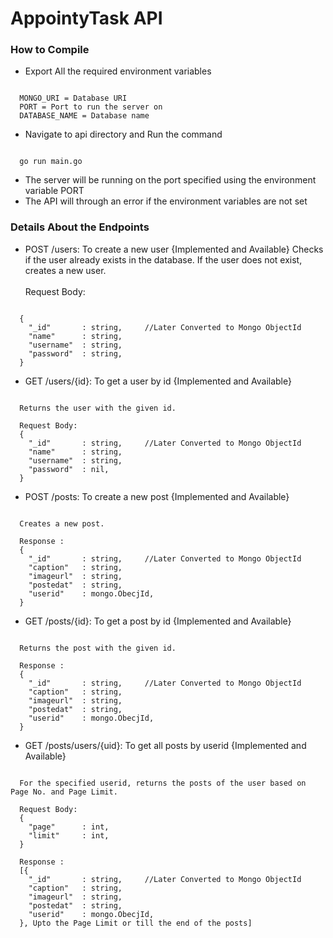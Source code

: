 # AppointyTask API

### How to Compile

- Export All the required environment variables
<pre><code>
  MONGO_URI = Database URI
  PORT = Port to run the server on
  DATABASE_NAME = Database name
</code></pre>

- Navigate to api directory and Run the command
<pre><code>
  go run main.go
</code></pre>

- The server will be running on the port specified using the environment variable PORT
- The API will through an error if the environment variables are not set


### Details About the Endpoints

- POST /users: To create a new user   {Implemented and Available}
Checks if the user already exists in the database.
If the user does not exist, creates a new user.
<br></br>
Request Body:
<pre><code>
  {
    "_id"       : string,     //Later Converted to Mongo ObjectId
    "name"      : string,
    "username"  : string,
    "password"  : string,
  }
</code></pre>


- GET /users/{id}: To get a user by id  {Implemented and Available}
<pre><code>
  Returns the user with the given id.

  Request Body:
  {
    "_id"       : string,     //Later Converted to Mongo ObjectId
    "name"      : string,
    "username"  : string,
    "password"  : nil,
  }
</code></pre>
- POST /posts: To create a new post    {Implemented and Available}  
<pre><code>
  Creates a new post.

  Response :
  {
    "_id"       : string,     //Later Converted to Mongo ObjectId
    "caption"   : string,
    "imageurl"  : string,
    "postedat"  : string,
    "userid"    : mongo.ObecjId,     
  }
</code></pre>
- GET /posts/{id}: To get a post by id    {Implemented and Available}
<pre><code>
  Returns the post with the given id.

  Response :
  {
    "_id"       : string,     //Later Converted to Mongo ObjectId
    "caption"   : string,
    "imageurl"  : string,
    "postedat"  : string,
    "userid"    : mongo.ObecjId,     
  }
</code></pre>
- GET /posts/users/{uid}: To get all posts by userid  {Implemented and Available}
<pre><code>
  For the specified userid, returns the posts of the user based on Page No. and Page Limit.

  Request Body:
  {
    "page"      : int,
    "limit"     : int,
  }

  Response :
  [{
    "_id"       : string,     //Later Converted to Mongo ObjectId
    "caption"   : string,
    "imageurl"  : string,
    "postedat"  : string,
    "userid"    : mongo.ObecjId,     
  }, Upto the Page Limit or till the end of the posts]
</code></pre>


